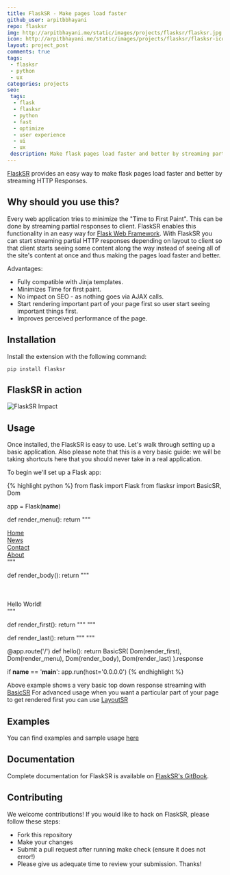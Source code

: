 ```yaml
---
title: FlaskSR - Make pages load faster
github_user: arpitbbhayani
repo: flasksr
img: http://arpitbhayani.me/static/images/projects/flasksr/flasksr.jpg
icon: http://arpitbhayani.me/static/images/projects/flasksr/flasksr-icon.jpg
layout: project_post
comments: true
tags:
 - flasksr
 - python
 - ux
categories: projects
seo:
 tags:
  - flask
  - flasksr
  - python
  - fast
  - optimize
  - user experience
  - ui
  - ux
 description: Make flask pages load faster and better by streaming partial HTTP Responses. Every web application tries to minimize the "Time to First Paint". This can be done by streaming partial responses to client.
---
```


[FlaskSR](http://github.com/arpitbbhayani/flasksr) provides an easy way to make flask pages load faster and better by streaming HTTP Responses.

## Why should you use this?
Every web application tries to minimize the "Time to First Paint". This can be done by streaming partial responses to client. FlaskSR enables this functionality in an easy way for [Flask Web Framework](http://flask.pocoo.org/). With FlaskSR you can start streaming partial HTTP responses depending on layout to client so that client starts seeing some content along the way instead of seeing all of the site's content at once and thus making the pages load faster and better.

Advantages:
 - Fully compatible with Jinja templates.
 - Minimizes Time for first paint.
 - No impact on SEO - as nothing goes via AJAX calls.
 - Start rendering important part of your page first so user start seeing important things first.
 - Improves perceived performance of the page.

## Installation
Install the extension with the following command:
```
pip install flasksr
```

## FlaskSR in action
<img class="ui large centered image" src='https://cloud.githubusercontent.com/assets/4745789/19834915/7354d69a-9e9a-11e6-8ab6-b7b95146a25c.gif' alt='FlaskSR Impact'/>

## Usage
Once installed, the FlaskSR is easy to use. Let's walk through setting up a basic application. Also please note that this is a very basic guide: we will be taking shortcuts here that you should never take in a real application.

To begin we'll set up a Flask app:

{% highlight python %}
from flask import Flask
from flasksr import BasicSR, Dom

app = Flask(__name__)


def render_menu():
    return """
        <ul style="list-style-type: none; margin: 0; padding: 0;">
            <li><a href="/">Home</a></li>
            <li><a href="#">News</a></li>
            <li><a href="#">Contact</a></li>
            <li><a href="#">About</a></li>
        </ul>
    """


def render_body():
    return """
        <div style="margin-top: 50px;">Hello World!</div>
    """

def render_first():
    return """
        <html>
            <head>
                <title>FlaskSR Example</title>
            </head>
            <body>
    """

def render_last():
    return """
            </body>
        </html>
    """


@app.route('/')
def hello():
    return BasicSR(
        Dom(render_first),
        Dom(render_menu),
        Dom(render_body),
        Dom(render_last)
    ).response


if __name__ == '__main__':
    app.run(host='0.0.0.0')
{% endhighlight %}

Above example shows a very basic top down response streaming with [BasicSR](https://arpitbbhayani.gitbooks.io/flasksr/content/sr/basicsr.html) For advanced usage when you want a particular part of your page to get rendered first you can use [LayoutSR](https://arpitbbhayani.gitbooks.io/flasksr/content/sr/layoutsr.html)

## Examples
You can find examples and sample usage [here](https://github.com/arpitbbhayani/flasksr/tree/master/examples)

## Documentation
Complete documentation for FlaskSR is available on [FlaskSR's GitBook](https://arpitbbhayani.gitbooks.io/flasksr/).

## Contributing
We welcome contributions! If you would like to hack on FlaskSR, please follow these steps:

 - Fork this repository
 - Make your changes
 - Submit a pull request after running make check (ensure it does not error!)
 - Please give us adequate time to review your submission. Thanks!
